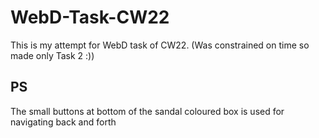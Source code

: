 # WebD-Task-CW22
This is my attempt for WebD task of CW22. (Was constrained on time so made only Task 2 :))

## PS
The small buttons at bottom of the sandal coloured box is used for navigating back and forth
